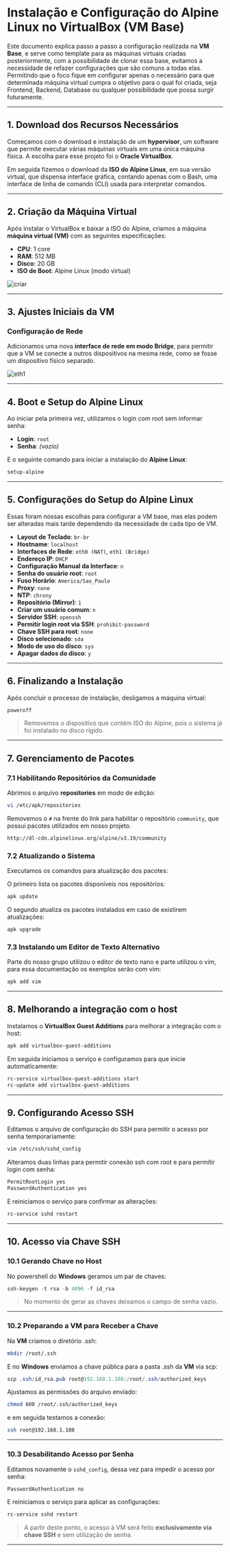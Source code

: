 # Instalação e Configuração do Alpine Linux no VirtualBox (VM Base)

Este documento explica passo a passo a configuração realizada na **VM Base**, e serve como template para as máquinas virtuais criadas posteriormente, com a possibilidade de clonar essa base, evitamos a necessidade de refazer configurações que são comuns a todas elas. Permitindo que o foco fique em configurar apenas o necessário para que determinada máquina virtual cumpra o objetivo para o qual foi criada, seja Frontend, Backend, Database ou qualquer possibilidade que possa surgir futuramente. 

---

## 1. Download dos Recursos Necessários

Começamos com o download e instalação de um **hypervisor**, um software que permite executar várias máquinas virtuais em uma única máquina física. A escolha para esse projeto foi o **Oracle VirtualBox**.

Em seguida  fizemos o download da  **ISO do Alpine Linux**, em sua versão virtual, que dispensa interface gráfica, contando apenas com o Bash, uma interface de linha de comando (CLI) usada para interpretar comandos.

---

## 2. Criação da Máquina Virtual

Após instalar o VirtualBox e baixar a ISO do Alpine, criamos a máquina **máquina virtual (VM)** com as seguintes especificações:

- **CPU**: 1 core  
- **RAM**: 512 MB  
- **Disco**: 20 GB  
- **ISO de Boot**: Alpine Linux (modo virtual)

![criar](images/criar.png)

---

## 3. Ajustes Iniciais da VM

### Configuração de Rede

Adicionamos uma nova **interface de rede em modo Bridge**, para permitir que a VM se conecte a outros dispositivos na mesma rede, como se fosse um dispositivo físico separado.

![eth1](images/eth1.png)

---

## 4. Boot e Setup do Alpine Linux

Ao iniciar pela primeira vez, utilizamos o login com root sem informar senha:

- **Login**: `root`  
- **Senha**: *(vazio)*

E o seguinte comando para iniciar a instalação do **Alpine Linux**:

```bash
setup-alpine
```

---

## 5. Configurações do Setup do Alpine Linux

Essas foram nossas escolhas para configurar a VM base, mas elas podem ser alteradas mais tarde dependendo da necessidade de cada tipo de VM.

- **Layout de Teclado**: `br-br`  
- **Hostname**: `localhost`  
- **Interfaces de Rede**: `eth0 (NAT)`, `eth1 (Bridge)`  
- **Endereço IP**: `DHCP`  
- **Configuração Manual da Interface**: `n`  
- **Senha do usuário root**: `root`  
- **Fuso Horário**: `America/Sao_Paulo`  
- **Proxy**: `none`  
- **NTP**: `chrony`  
- **Repositório (Mirror)**: `1`  
- **Criar um usuário comum**: `n`  
- **Servidor SSH**: `openssh`  
- **Permitir login root via SSH**: `prohibit-password`  
- **Chave SSH para root**: `none`  
- **Disco selecionado**: `sda`  
- **Modo de uso do disco**: `sys`  
- **Apagar dados do disco**: `y`

---

## 6. Finalizando a Instalação

Após concluir o processo de instalação, desligamos a máquina virtual:

```bash
poweroff
```

> Removemos o dispositivo que contém ISO do Alpine, pois o sistema já foi instalado no disco rígido.

---

## 7. Gerenciamento de Pacotes

### 7.1 Habilitando Repositórios da Comunidade

Abrimos o arquivo **repositories** em modo de edição:

```bash
vi /etc/apk/repositories
```

Removemos o `#` na frente do link para habilitar o repositório `community`, que possui pacotes utilizados em nosso projeto.

```bash
http://dl-cdn.alpinelinux.org/alpine/v3.19/community
```

### 7.2 Atualizando o Sistema

Executamos os comandos para atualização dos pacotes: 

O primeiro lista os pacotes disponíveis nos repositórios:

```bash
apk update
```

O segundo atualiza os pacotes instalados em caso de existirem atualizações:

```bash
apk upgrade
```

### 7.3 Instalando um Editor de Texto Alternativo

Parte do nosso grupo utilizou o editor de texto nano e parte utilizou o vim, para essa documentação os exemplos serão com vim: 

```bash
apk add vim
```

---

## 8. Melhorando a integração com o host 

Instalamos o  **VirtualBox Guest Additions** para melhorar a integração com o host:

```bash
apk add virtualbox-guest-additions
```

Em seguida iniciamos o serviço e configuramos para que inicie automaticamente:

```bash
rc-service virtualbox-guest-additions start
rc-update add virtualbox-guest-additions
```

---

## 9. Configurando Acesso SSH

Editamos o arquivo de configuração do SSH para permitir o acesso por senha temporariamente:

```bash
vim /etc/ssh/sshd_config
```

Alteramos duas linhas para permitir conexão ssh com root e para permitir login com senha:

```bash
PermitRootLogin yes
PasswordAuthentication yes
```

E reiniciamos o serviço para confirmar as alterações:

```bash
rc-service sshd restart
```

---

## 10. Acesso via Chave SSH

### 10.1 Gerando Chave no Host

No powershell do **Windows** geramos um par de chaves:

```powershell
ssh-keygen -t rsa -b 4096 -f id_rsa
```

> No momento de gerar as chaves deixamos o campo de senha vazio.

---

### 10.2 Preparando a VM para Receber a Chave

Na **VM** criamos o diretório .ssh:

```bash
mkdir /root/.ssh
```

E no **Windows** enviamos a chave pública para a pasta .ssh da **VM** via scp:

```powershell
scp .ssh/id_rsa.pub root@192.168.1.108:/root/.ssh/authorized_keys
```

Ajustamos as permissões do arquivo enviado:

```bash
chmod 600 /root/.ssh/authorized_keys
```

e em seguida testamos a conexão:

```bash
ssh root@192.168.1.108
```

---

### 10.3 Desabilitando Acesso por Senha

Editamos novamente o `sshd_config`, dessa vez para impedir o acesso por senha:

```bash
PasswordAuthentication no
```

E reiniciamos o serviço para aplicar as configurações:

```bash
rc-service sshd restart
```

> A partir deste ponto, o acesso à VM será feito **exclusivamente via chave SSH** e sem utilização de senha.

---